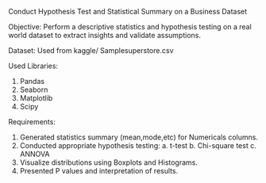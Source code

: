Conduct Hypothesis Test and Statistical Summary on a Business Dataset

Objective: Perform a descriptive statistics and hypothesis testing on a real world dataset to extract insights and validate assumptions.

Dataset: Used from kaggle/ Samplesuperstore.csv

Used Libraries:
1. Pandas
2. Seaborn
3. Matplotlib
4. Scipy

Requirements:
1. Generated statistics summary (mean,mode,etc) for Numericals columns.
2. Conducted appropriate hypothesis testing:
     a. t-test
     b. Chi-square test
     c. ANNOVA
3. Visualize distributions using Boxplots and Histograms.
4. Presented P values and interpretation of results.
     
